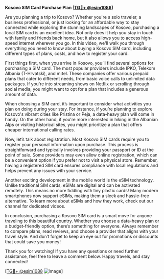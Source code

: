 **Kosovo SIM Card Purchase Plan [[TG💪+ @esim1088](https://t.me/s/esim1088)]**

Are you planning a trip to Kosovo? Whether you're a solo traveler, a business professional, or just looking for an affordable way to stay connected while exploring the stunning landscapes of Kosovo, purchasing a local SIM card is an excellent idea. Not only does it help you stay in touch with family and friends back home, but it also allows you to access high-speed internet wherever you go. In this video, we'll walk you through everything you need to know about buying a Kosovo SIM card, including different types of plans, costs, and how to register your card.

First things first, when you arrive in Kosovo, you’ll find several options for purchasing a SIM card. The most popular providers include IPKO, Telekom Albania (T-Hrvatski), and m:tel. These companies offer various prepaid plans that cater to different needs, from basic voice calls to unlimited data packages. If you're into streaming shows on Netflix or scrolling through social media, you might want to opt for a plan that includes a generous amount of data.

When choosing a SIM card, it’s important to consider what activities you plan on doing during your stay. For instance, if you’re planning to explore Kosovo's vibrant cities like Pristina or Peja, a data-heavy plan will come in handy. On the other hand, if you're more interested in hiking in the Albanian Alps or visiting historical sites, you might prioritize a plan that offers cheaper international calling rates. 

Now, let’s talk about registration. Most Kosovo SIM cards require you to register your personal information upon purchase. This process is straightforward and typically involves providing your passport or ID at the point of sale. Some providers may even allow online registration, which can be a convenient option if you prefer not to visit a physical store. Remember, having a registered SIM card ensures compliance with local regulations and helps prevent any issues with your service.

Another exciting development in the mobile world is the eSIM technology. Unlike traditional SIM cards, eSIMs are digital and can be activated remotely. This means no more fiddling with tiny plastic cards! Many modern smartphones now support eSIMs, making them a sleek and hassle-free alternative. To learn more about eSIMs and how they work, check out our channel for dedicated videos.

In conclusion, purchasing a Kosovo SIM card is a smart move for anyone traveling to this beautiful country. Whether you choose a data-heavy plan or a budget-friendly option, there’s something for everyone. Always remember to compare plans, read reviews, and choose a provider that aligns with your travel style. And don’t forget to keep an eye out for promotions or discounts that could save you money!

Thank you for watching! If you have any questions or need further assistance, feel free to leave a comment below. Happy travels, and stay connected!

[[TG💪+ @esim1088](https://t.me/s/esim1088) ![Image](https://i.postimg.cc/Y0z9fWf4/image.png)]